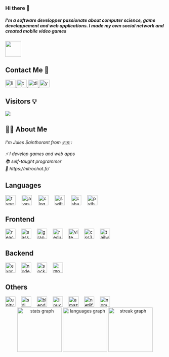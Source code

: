 ### Hi there 👋

<h5 align="left">I'm a software developper passionate about computer science, game developpement and web applications. I made my own social network and created mobile video games </h5>

<div align="left">
  <img height="50" src="https://avatars.githubusercontent.com/u/86060986?s=400&u=b3134516b7d92a34763cc468eeb88aec08f74340&v=4"  />
</div>

<h2 align="left">Contact Me  💌</h2>


<div align="left">
  <a href="https://www.linkedin.com/in/julorapido/" target="blank">
      <img src="https://raw.githubusercontent.com/maurodesouza/profile-readme-generator/master/src/assets/icons/social/linkedin/default.svg" width="32" height="24" alt="linkedin logo"  />
  </a>
  <a href="https://twitter.com/youradrien3003" target="blank">
      <img src="https://raw.githubusercontent.com/maurodesouza/profile-readme-generator/master/src/assets/icons/social/twitter/default.svg" width="32" height="24" alt="twitter logo"  />
  </a>
  <a href="https://www.linkedin.com/in/julorapido/" target="blank">
      <img src="https://raw.githubusercontent.com/maurodesouza/profile-readme-generator/master/src/assets/icons/social/discord/default.svg" width="32" height="24" alt="discord logo"  />
  </a>
  <a href="https://www.linkedin.com/in/julorapido/" target="blank">
      <img src="https://raw.githubusercontent.com/maurodesouza/profile-readme-generator/master/src/assets/icons/social/youtube/default.svg" width="32" height="24" alt="youtube logo"  />
  </a>
</div>


<h2 align="left">Visitors 💡</h2>

<div align="left">
  <img src="https://profile-counter.glitch.me/julorapido/count.svg?"  />
</div>

<h2 align="left">👨‍💻 About Me</h2>

<h6 align="left">I'm Jules Sainthorant from 🇫🇷 :<br><br>⚡ I develop games and web apps<br>📚 self-taught programmer<br>💎 https://nitrochat.fr/</h6>


<h2 align="left">Languages</h2>


<div align="left">
  <img src="https://skillicons.dev/icons?i=ts" height="32" alt="typescript logo"  />
  <img width="12" />
  <img src="https://skillicons.dev/icons?i=js" height="32" alt="javascript logo"  />
  <img width="12" />
  <img src="https://cdn.simpleicons.org/c/A8B9CC" height="32" alt="c logo"  />
  <img width="12" />
  <img src="https://skillicons.dev/icons?i=swift" height="32" alt="swift logo"  />
  <img width="12" />
  <img src="https://skillicons.dev/icons?i=cs" height="32" alt="csharp logo"  />
  <img width="12" />
  <img src="https://skillicons.dev/icons?i=py" height="32" alt="python logo"  />
</div>


<h2 align="left">Frontend</h2>

<div align="left">
  <img src="https://skillicons.dev/icons?i=react" height="32" alt="react logo"  />
  <img width="10" />
  <img src="https://skillicons.dev/icons?i=sass" height="32" alt="sass logo"  />
  <img width="10" />
  <img src="https://skillicons.dev/icons?i=graphql" height="32" alt="graphql logo"  />
  <img width="10" />
  <img src="https://skillicons.dev/icons?i=redux" height="32" alt="redux logo"  />
  <img width="10" />
  <img src="https://skillicons.dev/icons?i=vite" height="32" alt="vite logo"  />
  <img width="10" />
  <img src="https://skillicons.dev/icons?i=css" height="32" alt="css3 logo"  />
  <img width="10" />
  <img src="https://skillicons.dev/icons?i=tailwind" height="32" alt="tailwindcss logo"  />
</div>


<h2 align="left">Backend</h2>

<div align="left">
  <img src="https://skillicons.dev/icons?i=express" height="32" alt="express logo"  />
  <img width="10" />
  <img src="https://skillicons.dev/icons?i=nodejs" height="32" alt="nodejs logo"  />
  <img width="10" />
  <img src="https://cdn.simpleicons.org/socketdotio/010101" height="32" alt="socketio logo"  />
  <img width="10" />
  <img src="https://skillicons.dev/icons?i=mongodb" height="32" alt="mongodb logo"  />
</div>


<h2 align="left">Others</h2>

<div align="left">
  <img src="https://skillicons.dev/icons?i=unity" height="32" alt="unity logo"  />
  <img width="10" />
  <img src="https://cdn.jsdelivr.net/gh/devicons/devicon/icons/sdl/sdl-original.svg" height="32" alt="sdl logo"  />
  <img width="10" />
  <img src="https://skillicons.dev/icons?i=blender" height="32" alt="blender logo"  />
  <img width="10" />
  <img src="https://cdn.jsdelivr.net/gh/devicons/devicon/icons/linux/linux-original.svg" height="32" alt="linux logo"  />
  <img width="10" />
  <img src="https://skillicons.dev/icons?i=aws" height="32" alt="amazonwebservices logo"  />
  <img width="10" />
  <img src="https://skillicons.dev/icons?i=netlify" height="32" alt="netlify logo"  />
  <img width="10" />
  <img src="https://cdn.simpleicons.org/npm/CB3837" height="32" alt="npm logo"  />
</div>



<div align="center">
  <img src="https://github-readme-stats.vercel.app/api?username=julorapido&hide_title=false&hide_rank=false&show_icons=true&include_all_commits=true&count_private=true&disable_animations=false&theme=blueberry&locale=en&hide_border=true&order=1" height="140" alt="stats graph"  />
  <img src="https://github-readme-stats.vercel.app/api/top-langs?username=julorapido&locale=en&hide_title=false&layout=compact&card_width=320&langs_count=10&theme=blueberry&hide_border=true&order=2" height="140" alt="languages graph"  />
  <img src="https://streak-stats.demolab.com?user=julorapido&locale=en&mode=weekly&theme=blueberry&hide_border=true&border_radius=25&order=3" height="140" alt="streak graph"  />
</div>


